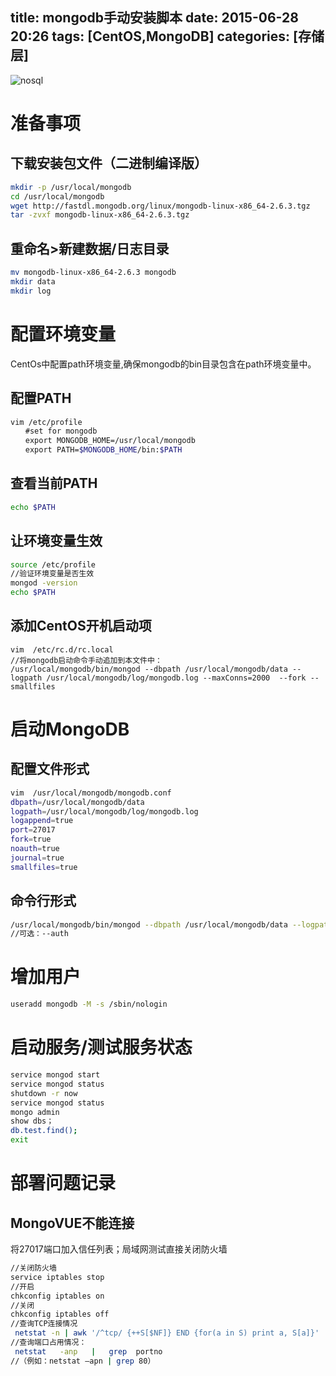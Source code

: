 title: mongodb手动安装脚本
date: 2015-06-28 20:26
tags: [CentOS,MongoDB]
categories: [存储层]
---

![nosql](nosql.png)   

# 准备事项

## 下载安装包文件（二进制编译版）
``` bash
mkdir -p /usr/local/mongodb
cd /usr/local/mongodb
wget http://fastdl.mongodb.org/linux/mongodb-linux-x86_64-2.6.3.tgz
tar -zvxf mongodb-linux-x86_64-2.6.3.tgz
```
## 重命名>新建数据/日志目录
``` bash
mv mongodb-linux-x86_64-2.6.3 mongodb
mkdir data
mkdir log
```
# 配置环境变量
CentOs中配置path环境变量,确保mongodb的bin目录包含在path环境变量中。
## 配置PATH
``` bash
vim /etc/profile
　　#set for mongodb
　　export MONGODB_HOME=/usr/local/mongodb
　　export PATH=$MONGODB_HOME/bin:$PATH
```
## 查看当前PATH
``` bash
echo $PATH
```
## 让环境变量生效
``` bash
source /etc/profile
//验证环境变量是否生效
mongod -version
echo $PATH
```  

## 添加CentOS开机启动项
```
vim  /etc/rc.d/rc.local
//将mongodb启动命令手动追加到本文件中：
/usr/local/mongodb/bin/mongod --dbpath /usr/local/mongodb/data --logpath /usr/local/mongodb/log/mongodb.log --maxConns=2000  --fork --smallfiles
```

# 启动MongoDB
## 配置文件形式
``` bash
vim  /usr/local/mongodb/mongodb.conf
dbpath=/usr/local/mongodb/data
logpath=/usr/local/mongodb/log/mongodb.log
logappend=true
port=27017
fork=true
noauth=true
journal=true
smallfiles=true
```  

## 命令行形式
``` Bash
/usr/local/mongodb/bin/mongod --dbpath /usr/local/mongodb/data --logpath /usr/local/mongodb/log/mongodb.log  --fork --smallfiles
//可选：--auth
```

# 增加用户
``` Bash
useradd mongodb -M -s /sbin/nologin
```

#  启动服务/测试服务状态
``` bash
service mongod start
service mongod status
shutdown -r now
service mongod status
mongo admin
show dbs；
db.test.find();
exit
```
# 部署问题记录
## MongoVUE不能连接
将27017端口加入信任列表；局域网测试直接关闭防火墙
``` bash
//关闭防火墙
service iptables stop
//开启
chkconfig iptables on
//关闭
chkconfig iptables off
//查询TCP连接情况
 netstat -n | awk '/^tcp/ {++S[$NF]} END {for(a in S) print a, S[a]}'
//查询端口占用情况：
 netstat   -anp   |   grep  portno
//（例如：netstat –apn | grep 80）
```

